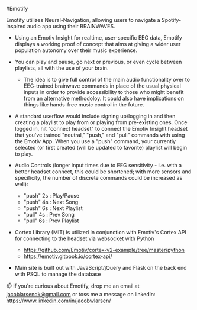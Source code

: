 #Emotify

Emotify utilizes Neural-Navigation, allowing users to navigate a Spotify-inspired audio app using their BRAINWAVES.
 - Using an Emotiv Insight for realtime, user-specific EEG data, Emotify displays a working proof of concept that aims at giving a wider user population autonomy over their music experience.
 - You can play and pause, go next or previous, or even cycle between playlists, all with the use of your brain.
    - The idea is to give full control of the main audio functionality over to EEG-trained brainwave commands in place of the usual physical inputs in order to provide accessibility to those who might benefit from an alternative methodoloy. It could also have implications on things like hands-free music control in the future.

- A standard userflow would include signing up/logging in and then creating a playlist to play from or playing from pre-existing ones. Once logged in, hit "connect headset" to connect the Emotiv Insight headset that you've trained "neutral," "push," and "pull" commands with using the Emotiv App. When you use a "push" command, your currently selected (or first created (will be updated to favorite) playlist will begin to play.
- Audio Controls (longer input times due to EEG sensitivity - i.e. with a better headset connect, this could be shortened; with more sensors and specificity, the number of discrete commands could be increased as well): 
    - "push" 2s : Play/Pause
    - "push" 4s : Next Song
    - "push" 6s : Next Playlist
    - "pull" 4s : Prev Song
    - "pull" 6s : Prev Playlist
- Cortex Library (MIT) is utilized in conjunction with Emotiv's Cortex API for connecting to the headset via websocket with Python
  - https://github.com/Emotiv/cortex-v2-example/tree/master/python 
  - https://emotiv.gitbook.io/cortex-api/
- Main site is built out with JavaScript/jQuery and Flask on the back end with PSQL to manage the database

📫 If you're curious about Emotify, drop me an email at jacoblarsendk@gmail.com or toss me a message on linkedIn: https://www.linkedin.com/in/jacobwlarsen/
